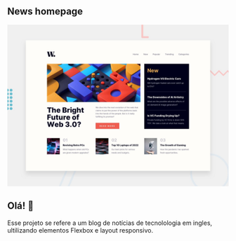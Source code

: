 ## News homepage



![Design preview for the News homepage coding challenge](./design/desktop-preview.jpg)

## Olá! 👋


Esse projeto se refere a um blog de notícias de tecnolologia em ingles, ultilizando elementos Flexbox e layout responsivo.

